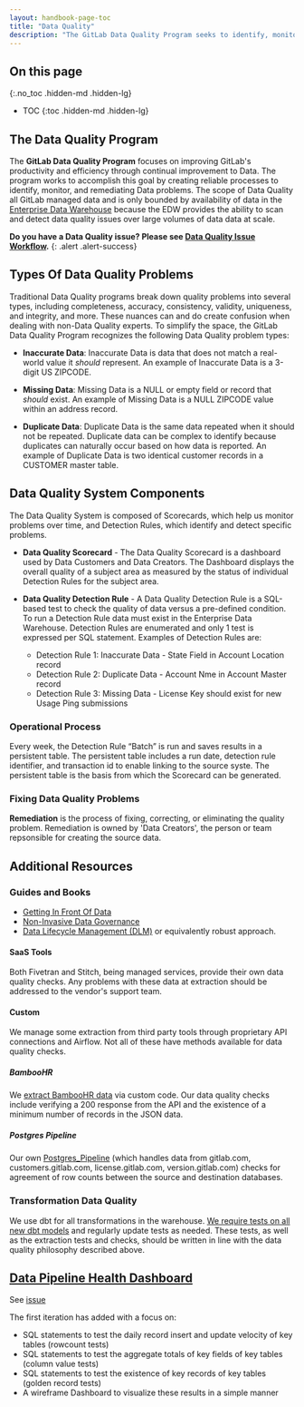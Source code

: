 ```yaml
---
layout: handbook-page-toc
title: "Data Quality"
description: "The GitLab Data Quality Program seeks to identify, monitor, and remediate problems with Data that effect GitLab's productivity and efficiency."
---
```


## On this page
{:.no_toc .hidden-md .hidden-lg}

- TOC
{:toc .hidden-md .hidden-lg}

<link rel="stylesheet" type="text/css" href="/stylesheets/biztech.css" />

## The Data Quality Program

The **GitLab Data Quality Program** focuses on improving GitLab's productivity and efficiency through continual improvement to Data.
The program works to accomplish this goal by creating reliable processes to identify, monitor, and remediating Data problems.
The scope of Data Quality all GitLab managed data and is only bounded by availability of data in the [Enterprise Data Warehouse](https://about.gitlab.com/handbook/business-technology/data-team/platform/#our-data-stack) because the EDW provides the ability to scan and detect data quality issues over large volumes of data data at scale.


**Do you have a Data Quality issue? Please see [Data Quality Issue Workflow](handbook/source/handbook/business-technology/data-team/how-we-work/#data-quality-issue-workflow).**
{: .alert .alert-success}

## Types Of Data Quality Problems

Traditional Data Quality programs break down quality problems into several types, including completeness, accuracy, consistency, validity, uniqueness, and integrity, and more. 
These nuances can and do create confusion when dealing with non-Data Quality experts.
To simplify the space, the GitLab Data Quality Program recognizes the following Data Quality problem types:

- **Inaccurate Data**: Inaccurate Data is data that does not match a real-world value it _should_ represent. 
An example of Inaccurate Data is a 3-digit US ZIPCODE.

- **Missing Data**: Missing Data is a NULL or empty field or record that _should_ exist.
An example of Missing Data is a NULL ZIPCODE value within an address record.

- **Duplicate Data**: Duplicate Data is the same data repeated when it should not be repeated.
Duplicate data can be complex to identify because duplicates can naturally occur based on how data is reported.
An example of Duplicate Data is two identical customer records in a CUSTOMER master table.

## Data Quality System Components

The Data Quality System is composed of Scorecards, which help us monitor problems over time, and Detection Rules, which identify and detect specific problems.

- **Data Quality Scorecard** - The Data Quality Scorecard is a dashboard used by Data Customers and Data Creators. The Dashboard displays the overall quality of a subject area as measured by the status of individual Detection Rules for the subject area.

- **Data Quality Detection Rule** - A Data Quality Detection Rule is a SQL-based test to check the quality of data versus a pre-defined condition. To run a Detection Rule data must exist in the Enterprise Data Warehouse. Detection Rules are enumerated and only 1 test is expressed per SQL statement. Examples of Detection Rules are:
     - Detection Rule 1: Inaccurate Data - State Field in Account Location record
     - Detection Rule 2: Duplicate Data - Account Nme in Account Master record
     - Detection Rule 3: Missing Data - License Key should exist for new Usage Ping submissions

### Operational Process

Every week, the Detection Rule “Batch” is run and saves results in a persistent table. The persistent table includes a run date, detection rule identifier, and transaction id to enable linking to the source syste. The persistent table is the basis from which the Scorecard can be generated.

### Fixing Data Quality Problems

**Remediation** is the process of fixing, correcting, or eliminating the quality problem. Remediation is owned by 'Data Creators', the person or team repsonsible for creating the source data.

## Additional Resources

### Guides and Books

- [Getting In Front Of Data](https://www.amazon.com/Getting-Front-Data-Does-What-ebook/dp/B01KTTJXZ4)
- [Non-Invasive Data Governance](https://www.amazon.com/Non-Invasive-Data-Governance-Robert-Seiner/dp/1935504851)
- [Data Lifecycle Management (DLM)](https://assets.red-gate.com/simple-talk/database-lifecycle-management-ebook.PDF) or equivalently robust approach.

#### SaaS Tools

Both Fivetran and Stitch, being managed services, provide their own data quality checks. Any problems with these data at extraction should be addressed to the vendor's support team.

#### Custom

We manage some extraction from third party tools through proprietary API connections and Airflow. Not all of these have methods available for data quality checks.

##### BambooHR

We [extract BambooHR data](https://gitlab.com/gitlab-data/analytics/tree/master/extract/bamboohr) via custom code. Our data quality checks include verifying a 200 response from the API and the existence of a minimum number of records in the JSON data.

##### Postgres Pipeline

Our own [Postgres_Pipeline](https://gitlab.com/gitlab-data/analytics/tree/master/extract/postgres_pipeline) (which handles data from gitlab.com, customers.gitlab.com, license.gitlab.com, version.gitlab.com) checks for agreement of row counts between the source and destination databases.

### Transformation Data Quality

We use dbt for all transformations in the warehouse. [We require tests on all new dbt models](/handbook/business-technology/data-team/#transformation) and regularly update tests as needed. These tests, as well as the extraction tests and checks, should be written in line with the data quality philosophy described above.

## [Data Pipeline Health Dashboard](https://app.periscopedata.com/app/gitlab/715938/Data-Pipeline-Health-Dashboard])

See [issue](https://gitlab.com/gitlab-data/analytics/-/issues/4808)

The first iteration has added with a focus on:

- SQL statements to test the daily record insert and update velocity of key tables (rowcount tests)
- SQL statements to test the aggregate totals of key fields of key tables  (column value tests)
- SQL statements to test the existence of key records of key tables  (golden record tests)
- A wireframe Dashboard to visualize these results in a simple manner
